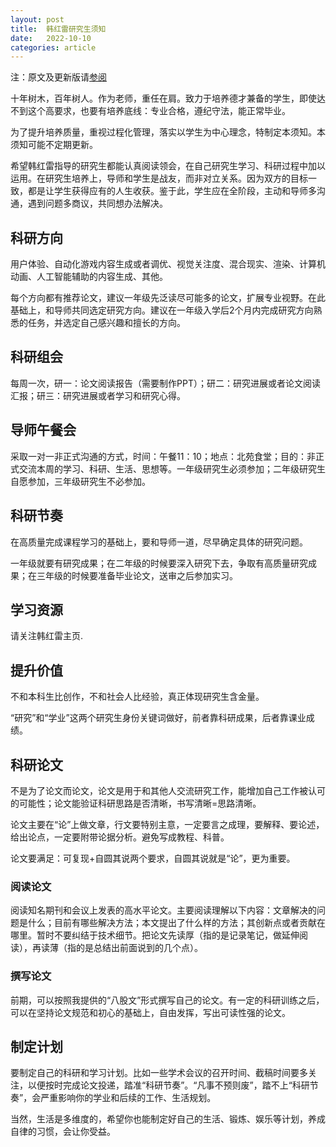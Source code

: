 ```yaml
---
layout: post
title:  韩红雷研究生须知
date:   2022-10-10
categories: article 
---
```

注：原文及更新版请[参阅](https://docs.qq.com/doc/p/393ee0e5977d6a9435979f69e84e83d10be868a5)

十年树木，百年树人。作为老师，重任在肩。致力于培养德才兼备的学生，即使达不到这个高要求，也要有培养底线：专业合格，遵纪守法，能正常毕业。

为了提升培养质量，重视过程化管理，落实以学生为中心理念，特制定本须知。本须知可能不定期更新。

希望韩红雷指导的研究生都能认真阅读领会，在自己研究生学习、科研过程中加以运用。在研究生培养上，导师和学生是战友，而非对立关系。因为双方的目标一致，都是让学生获得应有的人生收获。鉴于此，学生应在全阶段，主动和导师多沟通，遇到问题多商议，共同想办法解决。

## 科研方向

用户体验、自动化游戏内容生成或者调优、视觉关注度、混合现实、渲染、计算机动画、人工智能辅助的内容生成、其他。

每个方向都有推荐论文，建议一年级先泛读尽可能多的论文，扩展专业视野。在此基础上，和导师共同选定研究方向。建议在一年级入学后2个月内完成研究方向熟悉的任务，并选定自己感兴趣和擅长的方向。

## 科研组会

每周一次，研一：论文阅读报告（需要制作PPT）；研二：研究进展或者论文阅读汇报；研三：研究进展或者学习和研究心得。

## 导师午餐会

采取一对一非正式沟通的方式，时间：午餐11：10；地点：北苑食堂；目的：非正式交流本周的学习、科研、生活、思想等。一年级研究生必须参加；二年级研究生自愿参加，三年级研究生不必参加。

## 科研节奏

在高质量完成课程学习的基础上，要和导师一道，尽早确定具体的研究问题。

一年级就要有研究成果；在二年级的时候要深入研究下去，争取有高质量研究成果；在三年级的时候要准备毕业论文，送审之后参加实习。

## 学习资源

请关注韩红雷主页.

## 提升价值

不和本科生比创作，不和社会人比经验，真正体现研究生含金量。

“研究”和“学业”这两个研究生身份关键词做好，前者靠科研成果，后者靠课业成绩。

## 科研论文

不是为了论文而论文，论文是用于和其他人交流研究工作，能增加自己工作被认可的可能性；论文能验证科研思路是否清晰，书写清晰=思路清晰。

论文主要在“论”上做文章，行文要特别主意，一定要言之成理，要解释、要论述，给出论点，一定要附带论据分析。避免写成教程、科普。

论文要满足：可复现+自圆其说两个要求，自圆其说就是“论”，更为重要。

### 阅读论文

阅读知名期刊和会议上发表的高水平论文。主要阅读理解以下内容：文章解决的问题是什么；目前有哪些解决方法；本文提出了什么样的方法；其创新点或者贡献在哪里。暂时不要纠结于技术细节。把论文先读厚（指的是记录笔记，做延伸阅读），再读薄（指的是总结出前面说到的几个点）。

### 撰写论文

前期，可以按照我提供的“八股文”形式撰写自己的论文。有一定的科研训练之后，可以在坚持论文规范和初心的基础上，自由发挥，写出可读性强的论文。

## 制定计划

要制定自己的科研和学习计划。比如一些学术会议的召开时间、截稿时间要多关注，以便按时完成论文投递，踏准“科研节奏”。“凡事不预则废”，踏不上“科研节奏”，会严重影响你的学业和后续的工作、生活规划。

当然，生活是多维度的，希望你也能制定好自己的生活、锻炼、娱乐等计划，养成自律的习惯，会让你受益。


<script>
  (function(i,s,o,g,r,a,m){i['GoogleAnalyticsObject']=r;i[r]=i[r]||function(){
  (i[r].q=i[r].q||[]).push(arguments)},i[r].l=1*new Date();a=s.createElement(o),
  m=s.getElementsByTagName(o)[0];a.async=1;a.src=g;m.parentNode.insertBefore(a,m)
  })(window,document,'script','https://www.google-analytics.com/analytics.js','ga');

  ga('create', 'UA-85986843-1', 'auto');
  ga('send', 'pageview');

</script>
